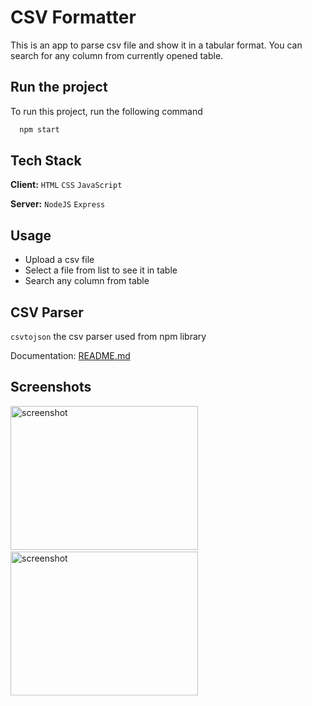 
# CSV Formatter

This is an app to parse csv file and show it in a tabular format. You can search for any column from currently opened table.


## Run the project

To run this project, run the following command

```bash
  npm start
```


## Tech Stack

**Client:** `HTML` `CSS` `JavaScript`

**Server:** `NodeJS` `Express`

## Usage

- Upload a csv file
- Select a file from list to see it in table
- Search any column from table
## CSV Parser

`csvtojson` the csv parser used from npm library

Documentation: [README.md](https://github.com/Keyang/node-csvtojson)
## Screenshots

<img src="https://user-images.githubusercontent.com/114740896/209811759-ee9f1d82-95da-4fa3-9ba2-119453fa0d36.png" alt="screenshot" height="230" width="300">&ensp;<img src="https://user-images.githubusercontent.com/114740896/209811762-629f0429-c00f-4de6-8b49-9389aff9237b.png" alt="screenshot" height="230" width="300">
